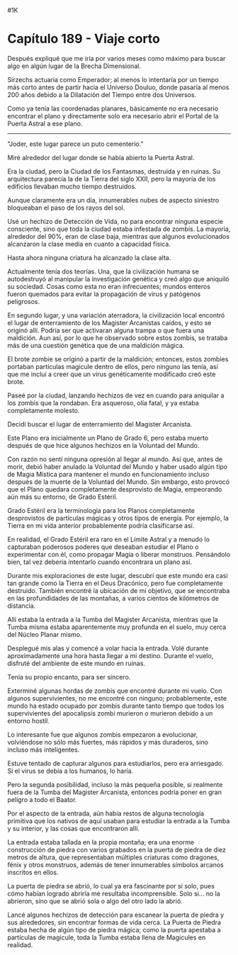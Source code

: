
#1K 

# Capítulo 189 - Viaje corto


Después expliqué que me iría por varios meses como máximo para buscar algo en algún lugar de la Brecha Dimensional.

Sirzechs actuaría como Emperador; al menos lo intentaría por un tiempo más corto antes de partir hacia el Universo Douluo, donde pasaría al menos 200 años debido a la Dilatación del Tiempo entre dos Universos.

Como ya tenía las coordenadas planares, básicamente no era necesario encontrar el plano y directamente solo era necesario abrir el Portal de la Puerta Astral a ese plano.

***

"Joder, este lugar parece un puto cementerio."

Miré alrededor del lugar donde se había abierto la Puerta Astral.

Era la ciudad, pero la Ciudad de los Fantasmas, destruida y en ruinas. Su arquitectura parecía la de la Tierra del siglo XXII, pero la mayoría de los edificios llevaban mucho tiempo destruidos.

Aunque claramente era un día, innumerables nubes de aspecto siniestro bloqueaban el paso de los rayos del sol.

Usé un hechizo de Detección de Vida, no para encontrar ninguna especie consciente, sino que toda la ciudad estaba infestada de zombis. La mayoría, alrededor del 90%, eran de clase baja, mientras que algunos evolucionados alcanzaron la clase media en cuanto a capacidad física.

Hasta ahora ninguna criatura ha alcanzado la clase alta.

Actualmente tenía dos teorías. Una, que la civilización humana se autodestruyó al manipular la investigación genética y creó algo que aniquiló su sociedad. Cosas como esta no eran infrecuentes; mundos enteros fueron quemados para evitar la propagación de virus y patógenos peligrosos.

En segundo lugar, y una variación aterradora, la civilización local encontró el lugar de enterramiento de los Magister Arcanistas caídos, y esto se originó allí. Podría ser que activaran alguna trampa o que fuera una maldición. Aun así, por lo que he observado sobre estos zombis, se trataba más de una cuestión genética que de una maldición mágica.

El brote zombie se originó a partir de la maldición; entonces, estos zombies portaban partículas magicule dentro de ellos, pero ninguno las tenía, así que me incluí a creer que un virus genéticamente modificado creó este brote.

Paseé por la ciudad, lanzando hechizos de vez en cuando para aniquilar a los zombis que la rondaban. Era asqueroso, olía fatal, y ya estaba completamente molesto.

Decidí buscar el lugar de enterramiento del Magister Arcanista.

Este Plano era inicialmente un Plano de Grado 6, pero estaba muerto después de que hice algunos hechizos en la Voluntad del Mundo.

Con razón no sentí ninguna opresión al llegar al mundo. Así que, antes de morir, debió haber anulado la Voluntad del Mundo y haber usado algún tipo de Magia Mística para mantener el mundo en funcionamiento incluso después de la muerte de la Voluntad del Mundo. Sin embargo, esto provocó que el Plano quedara completamente desprovisto de Magia, empeorando aún más su entorno, de Grado Estéril.

Grado Estéril era la terminología para los Planos completamente desprovistos de partículas mágicas y otros tipos de energía. Por ejemplo, la Tierra en mi vida anterior probablemente podría clasificarse así.

En realidad, el Grado Estéril era raro en el Límite Astral y a menudo lo capturaban poderosos poderes que deseaban estudiar el Plano o experimentar con él, como propagar Magia o liberar monstruos. Pensándolo bien, tal vez debería intentarlo cuando encontrara un plano así.

Durante mis exploraciones de este lugar, descubrí que este mundo era casi tan grande como la Tierra en el Deus Dracónico, pero fue completamente destruido. También encontré la ubicación de mi objetivo, que se encontraba en las profundidades de las montañas, a varios cientos de kilómetros de distancia.

Allí estaba la entrada a la Tumba del Magister Arcanista, mientras que la Tumba misma estaba aparentemente muy profunda en el suelo, muy cerca del Núcleo Planar mismo.

Desplegué mis alas y comencé a volar hacia la entrada. Volé durante aproximadamente una hora hasta llegar a mi destino. Durante el vuelo, disfruté del ambiente de este mundo en ruinas.

Tenía su propio encanto, para ser sincero.

Exterminé algunas hordas de zombis que encontré durante mi vuelo. Con algunos supervivientes, no me encontré con ninguno; probablemente, este mundo ha estado ocupado por zombis durante tanto tiempo que todos los supervivientes del apocalipsis zombi murieron o murieron debido a un entorno hostil.

Lo interesante fue que algunos zombis empezaron a evolucionar, volviéndose no sólo más fuertes, más rápidos y más duraderos, sino incluso más inteligentes.

Estuve tentado de capturar algunos para estudiarlos, pero era arriesgado. Si el virus se debía a los humanos, lo haría.

Pero la segunda posibilidad, incluso la más pequeña posible, si realmente fuera de la Tumba del Magister Arcanista, entonces podría poner en gran peligro a todo el Baator.

Por el aspecto de la entrada, aún había restos de alguna tecnología primitiva que los nativos de aquí usaban para estudiar la entrada a la Tumba y su interior, y las cosas que encontraron allí.

La entrada estaba tallada en la propia montaña; era una enorme construcción de piedra con varios grabados en la puerta de piedra de diez metros de altura, que representaban múltiples criaturas como dragones, fénix y otros monstruos, además de tener innumerables símbolos arcanos inscritos en ellos.

La puerta de piedra se abrió, lo cual ya era fascinante por sí solo, pues cómo habían logrado abrirla me resultaba incomprensible. Solo si... no la abrieron, sino que se abrió sola o algo del otro lado la abrió.

Lancé algunos hechizos de detección para escanear la puerta de piedra y sus alrededores, sin encontrar formas de vida cerca. La Puerta de Piedra estaba hecha de algún tipo de piedra mágica; como la puerta apestaba a partículas de magicule, toda la Tumba estaba llena de Magicules en realidad.